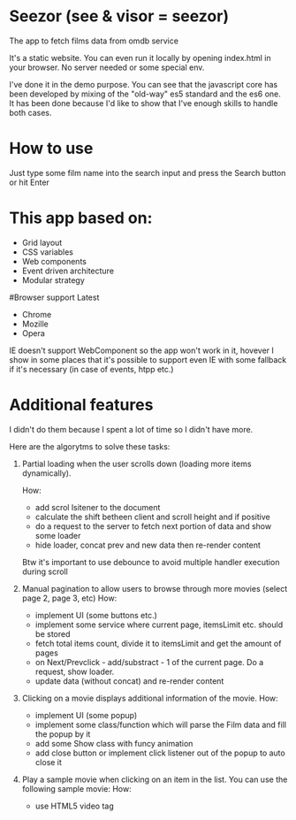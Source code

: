 # Seezor (see & visor = seezor)
The app to fetch films data from omdb service

It's a static website. You can even run it locally by opening index.html in your browser. No server needed or some special env.

I've done it in the demo purpose. You can see that the javascript core has been developed by mixing of the "old-way" es5 standard and the es6 one. It has been done because I'd like to show that I've enough skills to handle both cases.

# How to use
Just type some film name into the search input and press the Search button or hit Enter

# This app based on:
+ Grid layout
+ CSS variables
+ Web components
+ Event driven architecture
+ Modular strategy

#Browser support
Latest
+ Chrome
+ Mozille
+ Opera

IE doesn't support WebComponent so the app won't work in it, hovever I show in some places that it's possible to support even IE with some fallback if it's necessary (in case of events, htpp etc.) 

# Additional features
I didn't do them because I spent a lot of time so I didn't have more.

Here are the algorytms to solve these tasks:
1) Partial loading when the user scrolls down (loading more items dynamically).

   How:
   - add scrol lsitener to the document
   - calculate the shift betheen client and scroll height and if positive
   - do a request to the server to fetch next portion of data and show some loader
   - hide loader, concat prev and new data then re-render content

    Btw it's important to use debounce to avoid multiple handler execution during scroll

2) Manual pagination to allow users to browse through more movies (select page 2,
page 3, etc)
   How:
   - implement UI (some buttons etc.)
   - implement some service where current page, itemsLimit etc. should be stored
   - fetch total items count, divide it to itemsLimit and get the amount of pages
   - on Next/Prevclick - add/substract  - 1 of the current page. Do a request, show loader.
   - update data (without concat) and re-render content

3) Clicking on a movie displays additional information of the movie.
   How:
   - implement UI (some popup)
   - implement some class/function which will parse the Film data and fill the popup by it
   - add some Show class with funcy animation
   - add close button or implement click listener out of the popup to auto close it

4) Play a sample movie when clicking on an item in the list. You can use the following
sample movie:
   How:
   - use HTML5 video tag
